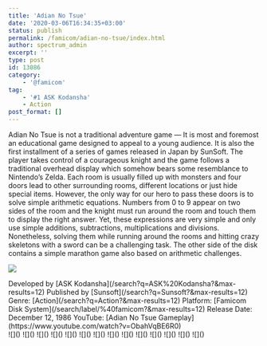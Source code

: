 ```yaml
---
title: 'Adian No Tsue'
date: '2020-03-06T16:34:35+03:00'
status: publish
permalink: /famicom/adian-no-tsue/index.html
author: spectrum_admin
excerpt: ''
type: post
id: 13086
category:
    - '@famicom'
tag:
    - '#1 ASK Kodansha'
    - Action
post_format: []
---
```

Adian No Tsue is not a traditional adventure game — It is most and foremost an educational game designed to appeal to a young audience. It is also the first installment of a series of games released in Japan by SunSoft. The player takes control of a courageous knight and the game follows a traditional overhead display which somehow bears some resemblance to Nintendo’s Zelda. Each room is usually filled up with monsters and four doors lead to other surrounding rooms, different locations or just hide special items. However, the only way for our hero to pass these doors is to solve simple arithmetic equations. Numbers from 0 to 9 appear on two sides of the room and the knight must run around the room and touch them to display the right answer. Yet, these expressions are very simple and only use simple additions, subtractions, multiplications and divisions. Nonetheless, solving them while running around the rooms and hitting crazy skeletons with a sword can be a challenging task. The other side of the disk contains a simple marathon game also based on arithmetic challenges.

![](https://wsrv.nl/?url=https://images.launchbox-app.com/704eed85-59ec-4732-9af9-b2db3151ffb7.jpg&output=webp&maxage=1d)

<div class="game-info">Developed by [ASK Kodansha](/search?q=ASK%20Kodansha?&max-results=12)  
Published by [Sunsoft](/search?q=Sunsoft?&max-results=12)  
Genre: [Action](/search?q=Action?&max-results=12)  
Platform: [Famicom Disk System](/search/label/%40famicom?&amp;max-results=12)  
Release Date: December 12, 1986  
YouTube: [Adian No Tsue Gameplay](https://www.youtube.com/watch?v=ObahVqBE6R0)</div><div class="game-media">![]() ![]() ![]() ![]() ![]() ![]() ![]() ![]() ![]() ![]() ![]() ![]() ![]() ![]()</div>